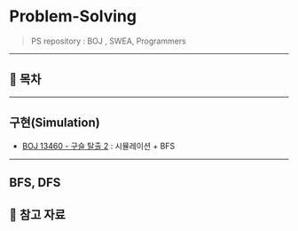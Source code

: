 
# Problem-Solving

> PS repository : BOJ , SWEA, Programmers

---
## 🤭 목차
---

## 구현(Simulation)

- [BOJ 13460 - 구슬 탈출 2](https://github.com/Rurril/Problem-Solving/blob/Test/Problem-Solving/PS/Simulation/N13460.md) : 시뮬레이션 + BFS 

---
## BFS, DFS






## 💌 참고 자료


